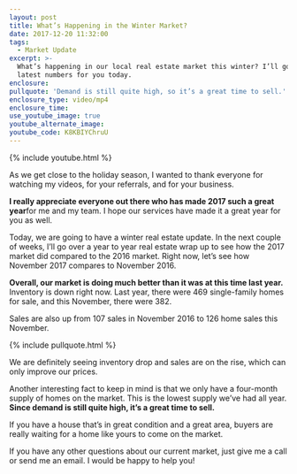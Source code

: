 ```yaml
---
layout: post
title: What’s Happening in the Winter Market?
date: 2017-12-20 11:32:00
tags:
  - Market Update
excerpt: >-
  What’s happening in our local real estate market this winter? I’ll go over the
  latest numbers for you today.
enclosure:
pullquote: 'Demand is still quite high, so it’s a great time to sell.'
enclosure_type: video/mp4
enclosure_time:
use_youtube_image: true
youtube_alternate_image:
youtube_code: K8KBIYChruU
---
```



{% include youtube.html %}

As we get close to the holiday season, I wanted to thank everyone for watching my videos, for your referrals, and for your business.

**I really appreciate everyone out there who has made 2017 such a great year**for me and my team. I hope our services have made it a great year for you as well.

Today, we are going to have a winter real estate update. In the next couple of weeks, I’ll go over a year to year real estate wrap up to see how the 2017 market did compared to the 2016 market. Right now, let’s see how November 2017 compares to November 2016.

**Overall, our market is doing much better than it was at this time last year.** Inventory is down right now. Last year, there were 469 single-family homes for sale, and this November, there were 382.

Sales are also up from 107 sales in November 2016 to 126 home sales this November.

{% include pullquote.html %}

We are definitely seeing inventory drop and sales are on the rise, which can only improve our prices.

Another interesting fact to keep in mind is that we only have a four-month supply of homes on the market. This is the lowest supply we’ve had all year. **Since demand is still quite high, it’s a great time to sell.**

If you have a house that’s in great condition and a great area, buyers are really waiting for a home like yours to come on the market.

If you have any other questions about our current market, just give me a call or send me an email. I would be happy to help you!
